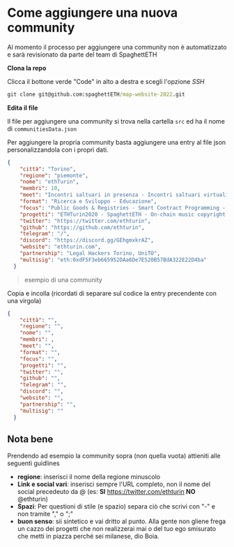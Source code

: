 # Come aggiungere una nuova community

Al momento il processo per aggiungere una community non è automatizzato e sarà revisionato da parte del team di SpaghettETH

**Clona la repo**

Clicca il bottone verde "Code" in alto a destra e scegli l'opzione *SSH*

``` cmd
git clone git@github.com:spaghettETH/map-website-2022.git
```

**Edita il file**

Il file per aggiungere una community si trova nella cartella `src` ed ha il nome di `communitiesData.json`

Per aggiungere la propria community basta aggiungere una entry al file json personalizzandola con i propri dati.

``` json
{
    "città": "Torino",
    "regione": "piemonte",
    "nome": "ethTurin",
    "membri": 10,
    "meet": "Incontri saltuari in presenza - Incontri saltuari virtuali",
    "format": "Ricerca e Sviluppo - Educazione",
    "focus": "Public Goods & Registries - Smart Contract Programming - NFTs - Legal, Adoption, Regulators",
    "progetti": "ETHTurin2020 - SpaghettETH - On-chain music copyright management Dapp - Crypto Open Mic",
    "twitter": "https://twitter.com/ethturin",
    "github": "https://github.com/ethturin",
    "telegram": "/",
    "discord": "https://discord.gg/GEhgmxkrAZ",
    "website": "ethturin.com",
    "partnership": "Legal Hackers Torino, UniTO",
    "multisig": "eth:0xdF5F3eb665952DAa6De7E520B57BdA322E22D4ba"
  }
  ```
  >esempio di una community

  Copia e incolla (ricordati di separare sul codice la entry precendente con una virgola)


``` json
{
    "città": "",
    "regione": "",
    "nome": "",
    "membri": ,
    "meet": "",
    "format": "",
    "focus": "",
    "progetti": "",
    "twitter": "",
    "github": "",
    "telegram": "",
    "discord": "",
    "website": "",
    "partnership": "",
    "multisig": ""
  }
  ```

## Nota bene

Prendendo ad esempio la community sopra (non quella vuota) attieniti alle seguenti guidlines
* **regione**: inserisci il nome della regione minuscolo
* **Link e social vari**: inserisci sempre l'URL completo, non il nome del social precedeuto da @ (es: **SI** https://twitter.com/ethturin **NO** @ethturin)
* **Spazi**: Per questioni di stile (e spazio) separa ciò che scrivi con "-" e non tramite "," o ";"
* **buon senso**: sii sintetico e vai dritto al punto. Alla gente non gliene frega un cazzo dei progetti che non realizzerai mai o del tuo ego smisurato che metti in piazza perché sei milanese, dio Boia. 



